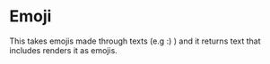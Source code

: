 # Emoji
This takes emojis made through texts (e.g :) ) and it returns text that includes renders it as emojis.
